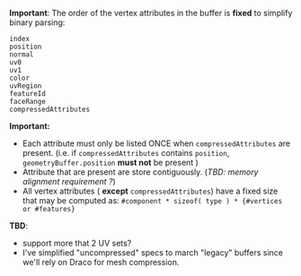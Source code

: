 **Important**: The order of the vertex attributes in the buffer is **fixed** to simplify binary parsing:
```
index
position
normal
uv0
uv1
color
uvRegion
featureId
faceRange
compressedAttributes
```
 
 **Important:**
- Each attribute must only be listed ONCE when `compressedAttributes` are present. (i.e. if `compressedAttributes` contains `position`, `geometryBuffer.position` **must not** be present )
- Attribute that are present are store contiguously. (_TBD: memory alignment requirement ?_)
- All vertex attributes ( **except** `compressedAttributes`) have a fixed size that may be computed as:
      `#component * sizeof( type ) * {#vertices or #features}`



 **TBD**:
 - support more that 2 UV sets? 
 - I've simplified "uncompressed" specs to march "legacy" buffers since we'll rely on Draco for mesh compression.